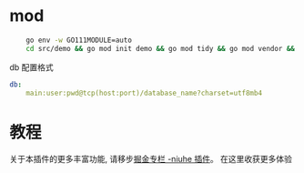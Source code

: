 # mod
```sh
    go env -w GO111MODULE=auto
    cd src/demo && go mod init demo && go mod tidy && go mod vendor && cd ../../ && make run
```

db 配置格式
```yaml
db:
	main:user:pwd@tcp(host:port)/database_name?charset=utf8mb4
```

# 教程
关于本插件的更多丰富功能, 请移步[掘金专栏 -niuhe 插件](https://juejin.cn/column/7376620206338785314)。 在这里收获更多体验

